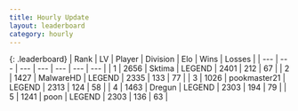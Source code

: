 ```yaml
---
title: Hourly Update
layout: leaderboard
category: hourly
---
```


{: .leaderboard}
| Rank | LV | Player | Division | Elo | Wins | Losses |
| --- | --- | --- | --- | --- | --- | --- |
| <span data-change="0">1</span> | 2656 | <span title="ID: 353063">Sktima</span> | LEGEND | <span data-change="0">2401</span> | <span data-change="0">212</span> | <span data-change="0">67</span> |
| <span data-change="0">2</span> | 1427 | <span title="ID: 261794">MalwareHD</span> | LEGEND | <span data-change="0">2335</span> | <span data-change="0">133</span> | <span data-change="0">77</span> |
| <span data-change="0">3</span> | 1026 | <span title="ID: 652474">pookmaster21</span> | LEGEND | <span data-change="0">2313</span> | <span data-change="0">124</span> | <span data-change="0">58</span> |
| <span data-change="0">4</span> | 1463 | <span title="ID: 337810">Dregun</span> | LEGEND | <span data-change="0">2303</span> | <span data-change="0">194</span> | <span data-change="0">79</span> |
| <span data-change="0">5</span> | 1241 | <span title="ID: 540690">poon</span> | LEGEND | <span data-change="0">2303</span> | <span data-change="0">136</span> | <span data-change="0">63</span> |